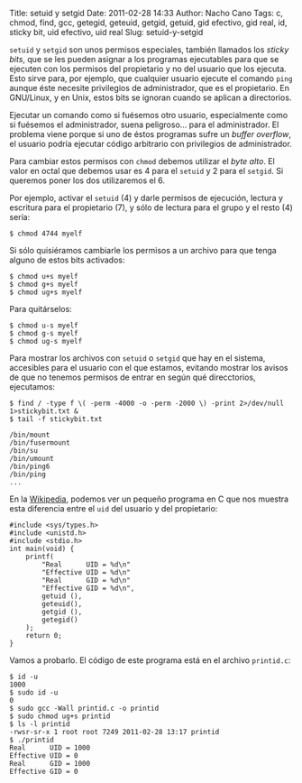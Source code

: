 Title: setuid y setgid
Date: 2011-02-28 14:33
Author: Nacho Cano
Tags: c, chmod, find, gcc, getegid, geteuid, getgid, getuid, gid efectivo, gid real, id, sticky bit, uid efectivo, uid real
Slug: setuid-y-setgid

`setuid` y `setgid` son unos permisos especiales, también llamados los
_sticky bits_, que se les pueden asignar a los programas ejecutables
para que se ejecuten con los permisos del propietario y no del usuario
que los ejecuta. Esto sirve para, por ejemplo, que cualquier usuario
ejecute el comando `ping` aunque éste necesite privilegios de
administrador, que es el propietario. En GNU/Linux, y en Unix, estos
bits se ignoran cuando se aplican a directorios.

Ejecutar un comando como si fuésemos otro usuario, especialmente como si
fuésemos el administrador, suena peligroso... para el administrador. El
problema viene porque si uno de éstos programas sufre un *buffer
overflow*, el usuario podría ejecutar código arbitrario con privilegios
de administrador.

Para cambiar estos permisos con `chmod` debemos utilizar el *byte
alto*. El valor en octal que debemos usar es 4 para el `setuid` y 2 para
el `setgid`. Si queremos poner los dos utilizaremos el 6.

Por ejemplo, activar el `setuid` (4) y darle permisos de ejecución,
lectura y escritura para el propietario (7), y sólo de lectura para el
grupo y el resto (4) sería:

    $ chmod 4744 myelf

Si sólo quisiéramos cambiarle los permisos a un archivo para que tenga
alguno de estos bits activados:

    $ chmod u+s myelf
    $ chmod g+s myelf
    $ chmod ug+s myelf

Para quitárselos:

    $ chmod u-s myelf
    $ chmod g-s myelf
    $ chmod ug-s myelf

Para mostrar los archivos con `setuid` o `setgid` que hay en el sistema,
accesibles para el usuario con el que estamos, evitando mostrar los
avisos de que no tenemos permisos de entrar en según qué direcctorios,
ejecutamos:

    $ find / -type f \( -perm -4000 -o -perm -2000 \) -print 2>/dev/null 1>stickybit.txt &
    $ tail -f stickybit.txt

    /bin/mount
    /bin/fusermount
    /bin/su
    /bin/umount
    /bin/ping6
    /bin/ping
    ...

En la [Wikipedia][], podemos ver un pequeño programa en C que nos muestra
esta diferencia entre el `uid` del usuario y del propietario:

    #include <sys/types.h>
    #include <unistd.h>
    #include <stdio.h>
    int main(void) {
        printf(
            "Real      UID = %d\n"
            "Effective UID = %d\n"
            "Real      GID = %d\n"
            "Effective GID = %d\n",
            getuid (),
            geteuid(),
            getgid (),
            getegid()
        );
        return 0;
    }

Vamos a probarlo. El código de este programa está en el archivo `printid.c`:

    $ id -u
    1000
    $ sudo id -u
    0
    $ sudo gcc -Wall printid.c -o printid
    $ sudo chmod ug+s printid
    $ ls -l printid
    -rwsr-sr-x 1 root root 7249 2011-02-28 13:17 printid
    $ ./printid
    Real      UID = 1000
    Effective UID = 0
    Real      GID = 1000
    Effective GID = 0

  [Wikipedia]: http://en.wikipedia.org/wiki/Setuid
    "Wikipedia"
